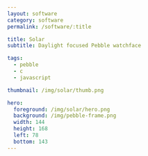 ```yaml
---
layout: software
category: software
permalink: /software/:title

title: Solar
subtitle: Daylight focused Pebble watchface

tags:
  - pebble
  - c
  - javascript

thumbnail: /img/solar/thumb.png

hero:
  foreground: /img/solar/hero.png
  background: /img/pebble-frame.png
  width: 144
  height: 168
  left: 78
  bottom: 143
---
```

